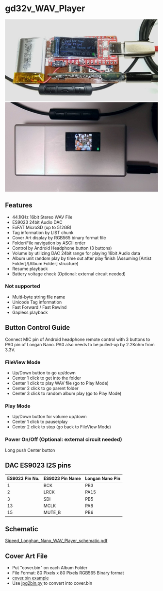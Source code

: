 # gd32v_WAV_Player
![Bare](doc/gd32v_WAV_Player_bare.jpg)
![Case](doc/gd32v_WAV_Player_with_case.jpg)

## Features
* 44.1KHz 16bit Stereo WAV File
* ES9023 24bit Audio DAC
* ExFAT MicroSD (up to 512GB)
* Tag information by LIST chunk
* Cover Art display by RGB565 binary format file
* Folder/File navigation by ASCII order
* Control by Android Headphone button (3 buttons)
* Volume by utilizing DAC 24bit range for playing 16bit Audio data
* Album unit random play by time out after play finish (Assuming [Artist Folder]/[Album Folder] structure)
* Resume playback
* Battery voltage check (Optional: external circuit needed)

### Not supported
* Multi-byte string file name
* Unicode Tag information
* Fast Forward / Fast Rewind
* Gapless playback

## Button Control Guide
Connect MIC pin of Android headphone remote control with 3 buttons to PA0 pin of Longan Nano.
PA0 also needs to be pulled-up by 2.2Kohm from 3.3V.

### FileView Mode
* Up/Down button to go up/down
* Center 1 click to get into the folder
* Center 1 click to play WAV file (go to Play Mode)
* Center 2 click to go parent folder
* Center 3 click to random album play (go to Play Mode)

### Play Mode
* Up/Down button for volume up/down
* Center 1 click to pause/play
* Center 2 click to stop (go back to FileView Mode)

### Power On/Off (Optional: external circuit needed)
Long push Center button

## DAC ES9023 I2S pins

| ES9023 Pin No. | ES9023 Pin Name | Longan Nano Pin |
----|----|---- 
| 1 | BCK | PB3 |
| 2 | LRCK | PA15 |
| 3 | SDI | PB5 |
| 13 | MCLK | PA8 |
| 15 | MUTE_B | PB6 |

## Schematic
[Sipeed_Longhan_Nano_WAV_Player_schematic.pdf](doc/Sipeed_Longhan_Nano_WAV_Player_schematic.pdf)

## Cover Art File
* Put "cover.bin" on each Album Folder
* File Format: 80 Pixels x 80 Pixels RGB565 Binary format
* [cover.bin example](script/cover.bin)
* Use [jpg2bin.py](script/jpg2bin.py) to convert into cover.bin
